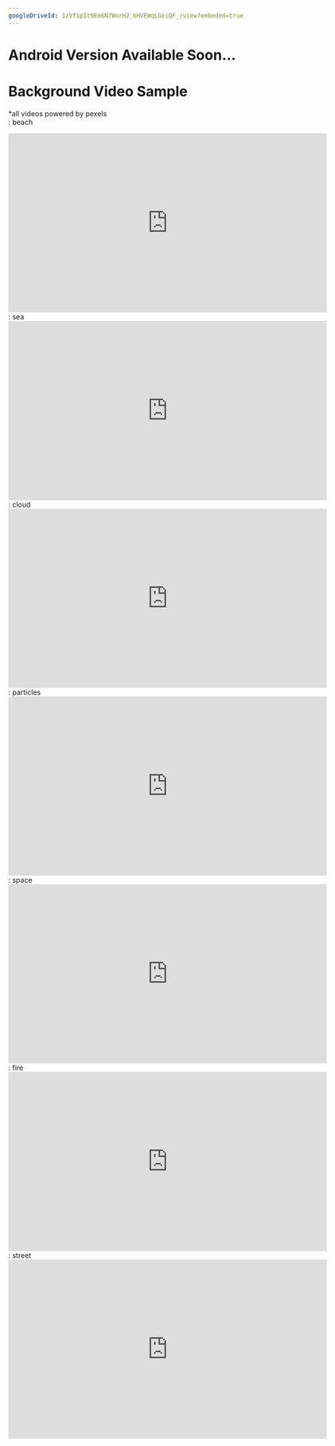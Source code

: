 ```yaml
---
googleDriveId: 1zVf1pIt9Em6N7WorH2_bHVEWqLGoiQF_/view?embeded=true
---
```

# Android Version Available Soon...

# Background Video Sample
*all videos powered by pexels  
: beach  
<div class="embed-container">
  <iframe
      src="https://www.virtualbackdrop.live/downloads/beach.mp4"
      width="640"
      height="360"
      frameborder="0"
      allowfullscreen="">
  </iframe>
</div>  
: sea  
<div class="embed-container">
  <iframe
      src="https://www.virtualbackdrop.live/downloads/sea.mp4"
      width="640"
      height="360"
      frameborder="0"
      allowfullscreen="">
  </iframe>
</div>  
: cloud  
<div class="embed-container">
  <iframe
      src="https://www.virtualbackdrop.live/downloads/cloud.mp4"
      width="640"
      height="360"
      frameborder="0"
      allowfullscreen="">
  </iframe>
</div>  
: particles  
<div class="embed-container">
  <iframe
      src="https://www.virtualbackdrop.live/downloads/particles.mp4"
      width="640"
      height="360"
      frameborder="0"
      allowfullscreen="">
  </iframe>
</div>  
: space  
<div class="embed-container">
  <iframe
      src="https://www.virtualbackdrop.live/downloads/space.mp4"
      width="640"
      height="360"
      frameborder="0"
      allowfullscreen="">
  </iframe>
</div>  
: fire  
<div class="embed-container">
  <iframe
      src="https://www.virtualbackdrop.live/downloads/fire.mp4"
      width="640"
      height="360"
      frameborder="0"
      allowfullscreen="">
  </iframe>
</div>  
: street    
<div class="embed-container">
  <iframe
      src="https://www.virtualbackdrop.live/downloads/street.mp4"
      width="640"
      height="360"
      frameborder="0"
      allowfullscreen="">
  </iframe>
</div>  


